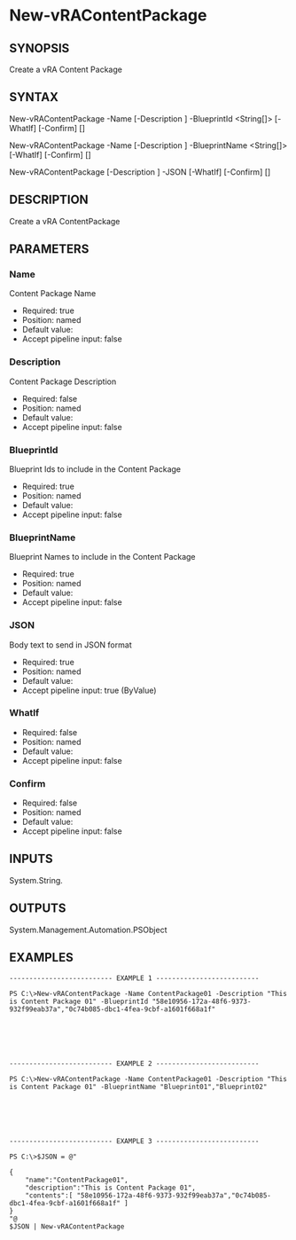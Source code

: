 # New-vRAContentPackage

## SYNOPSIS
    
Create a vRA Content Package

## SYNTAX
 New-vRAContentPackage -Name <String> [-Description <String>] -BlueprintId <String[]> [-WhatIf] [-Confirm] [<CommonParameters>]  New-vRAContentPackage -Name <String> [-Description <String>] -BlueprintName <String[]> [-WhatIf] [-Confirm] [<CommonParameters>]  New-vRAContentPackage [-Description <String>] -JSON <String> [-WhatIf] [-Confirm] [<CommonParameters>]     

## DESCRIPTION

Create a vRA ContentPackage

## PARAMETERS


### Name

Content Package Name

* Required: true
* Position: named
* Default value: 
* Accept pipeline input: false

### Description

Content Package Description

* Required: false
* Position: named
* Default value: 
* Accept pipeline input: false

### BlueprintId

Blueprint Ids to include in the Content Package

* Required: true
* Position: named
* Default value: 
* Accept pipeline input: false

### BlueprintName

Blueprint Names to include in the Content Package

* Required: true
* Position: named
* Default value: 
* Accept pipeline input: false

### JSON

Body text to send in JSON format

* Required: true
* Position: named
* Default value: 
* Accept pipeline input: true (ByValue)

### WhatIf


* Required: false
* Position: named
* Default value: 
* Accept pipeline input: false

### Confirm


* Required: false
* Position: named
* Default value: 
* Accept pipeline input: false

## INPUTS

System.String.

## OUTPUTS

System.Management.Automation.PSObject

## EXAMPLES
```
-------------------------- EXAMPLE 1 --------------------------

PS C:\>New-vRAContentPackage -Name ContentPackage01 -Description "This is Content Package 01" -BlueprintId "58e10956-172a-48f6-9373-932f99eab37a","0c74b085-dbc1-4fea-9cbf-a1601f668a1f"






-------------------------- EXAMPLE 2 --------------------------

PS C:\>New-vRAContentPackage -Name ContentPackage01 -Description "This is Content Package 01" -BlueprintName "Blueprint01","Blueprint02"






-------------------------- EXAMPLE 3 --------------------------

PS C:\>$JSON = @"

{
    "name":"ContentPackage01",
    "description":"This is Content Package 01",
    "contents":[ "58e10956-172a-48f6-9373-932f99eab37a","0c74b085-dbc1-4fea-9cbf-a1601f668a1f" ]
}
"@
$JSON | New-vRAContentPackage
```

